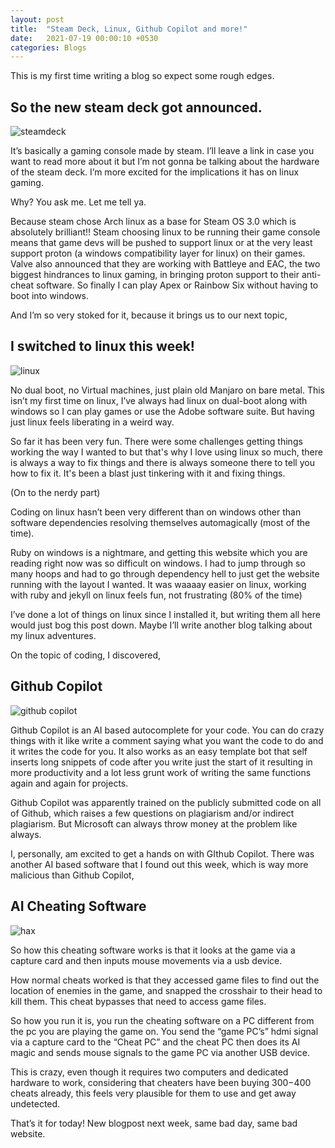 ```yaml
---
layout: post
title:  "Steam Deck, Linux, Github Copilot and more!"
date:   2021-07-19 00:00:10 +0530
categories: Blogs
---
```


This is my first time writing a blog so expect some rough edges.

<h2>So the new steam deck got announced.</h2> 

![steamdeck](https://media.giphy.com/media/6lMfL1EaeuCqQMWFTi/giphy.gif)

It’s basically a gaming console made by steam. I’ll leave a link in case you want to read more about it but I’m not gonna be talking about the hardware of the steam deck. I’m more excited for the implications it has on linux gaming. 

Why? You ask me. Let me tell ya. 

Because steam chose Arch linux as a base for Steam OS 3.0 which is absolutely brilliant!!
Steam choosing linux to be running their game console means that game devs will be pushed to support linux or at the very least support proton (a windows compatibility layer for linux) on their games. 
Valve also announced that they are working with Battleye and EAC, the two biggest hindrances to linux gaming, in bringing proton support to their anti-cheat software. So finally I can play Apex or Rainbow Six without having to boot into windows.

And I’m so very stoked for it, because it brings us to our next topic,

<h2>I switched to linux this week!</h2>

![linux](https://media.giphy.com/media/4N5ddOOJJ7gtKTgNac/giphy.gif)

No dual boot, no Virtual machines, just plain old Manjaro on bare metal. 
This isn’t my first time on linux, I’ve always had linux on dual-boot along with windows so I can play games or use the Adobe software suite. But having just linux feels liberating in a weird way.

So far it has been very fun. There were some challenges getting things working the way I wanted to but that's why I love using linux so much, there is always a way to fix things and there is always someone there to tell you how to fix it. It's been a blast just tinkering with it and fixing things.

(On to the nerdy part)

Coding on linux hasn’t been very different than on windows other than software dependencies resolving themselves automagically (most of the time).

Ruby on windows is a nightmare, and getting this website which you are reading right now was so difficult on windows. I had to jump through so many hoops and had to go through dependency hell to just get the website running with the layout I wanted. It was waaaay easier on linux, working with ruby and jekyll on linux feels fun, not frustrating (80% of the time)

I’ve done a lot of things on linux since I installed it, but writing them all here would just bog this post down. Maybe I’ll write another blog talking about my linux adventures.

On the topic of coding, I discovered, 

<h2>Github Copilot</h2>

![github copilot](https://media.giphy.com/media/f02UiuM8VDwQquKzCv/giphy.gif)

Github Copilot is an AI based autocomplete for your code. You can do crazy things with it like write a comment saying what you want the code to do and it writes the code for you. It also works as an easy template bot that self inserts long snippets of code after you write just the start of it resulting in more productivity and a lot less grunt work of writing the same functions again and again for projects.

Github Copilot was apparently trained on the publicly submitted code on all of Github, which raises a few questions on plagiarism and/or indirect plagiarism. But Microsoft can always throw money at the problem like always.

I, personally, am excited to get a hands on with GIthub Copilot. There was another AI based software that I found out this week, which is way more malicious than Github Copilot,

<h2>AI Cheating Software</h2>

![hax](https://media.giphy.com/media/TPNiqAHnoJHnEgAAIN/giphy.gif)

So how this cheating software works is that it looks at the game via a capture card and then inputs mouse movements via a usb device.

How normal cheats worked is that they accessed game files to find out the location of enemies in the game, and snapped the crosshair to their head to kill them. This cheat bypasses that need to access game files.

So how you run it is, you run the cheating software on a PC different from the pc you are playing the game on. You send the “game PC’s” hdmi signal via a capture card to the “Cheat PC” and the cheat PC then does its AI magic and sends mouse signals to the game PC via another USB device.


This is crazy, even though it requires two computers and dedicated hardware to work, considering that cheaters have been buying $300-$400 cheats already, this feels very plausible for them to use and get away undetected.

That’s it for today! New blogpost next week, same bad day, same bad website.
